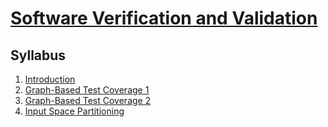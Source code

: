 # [Software Verification and Validation](https://fenix.ciencias.ulisboa.pt/degrees/engenharia-informatica-564500436615277/disciplina-curricular/846155801952538)

## Syllabus
1. [Introduction](./1-introduction.md)
2. [Graph-Based Test Coverage 1](./2-graph-based-test-coverage-1.md)
3. [Graph-Based Test Coverage 2](./3-graph-based-test-coverage-2.md)
4. [Input Space Partitioning](./4-input-space-partitioning.md)
